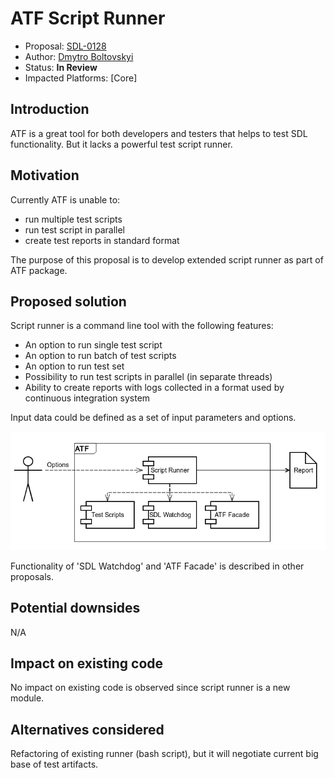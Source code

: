 # ATF Script Runner

* Proposal: [SDL-0128](0128-atf-script-runner.md)
* Author: [Dmytro Boltovskyi](https://github.com/dboltovskyi)
* Status: **In Review**
* Impacted Platforms: [Core]

## Introduction

ATF is a great tool for both developers and testers that helps to test SDL functionality.
But it lacks a powerful test script runner.

## Motivation

Currently ATF is unable to:

  - run multiple test scripts
  - run test script in parallel
  - create test reports in standard format

The purpose of this proposal is to develop extended script runner as part of ATF package.

## Proposed solution

Script runner is a command line tool with the following features:

  - An option to run single test script
  - An option to run batch of test scripts
  - An option to run test set
  - Possibility to run test scripts in parallel (in separate threads)
  - Ability to create reports with logs collected in a format used by continuous integration system

Input data could be defined as a set of input parameters and options.

![Component relations](../assets/proposals/NNNN-atf-script-runner/atf_script_runner_diagram.png)

Functionality of 'SDL Watchdog' and 'ATF Facade' is described in other proposals.

## Potential downsides

N/A

## Impact on existing code

No impact on existing code is observed since script runner is a new module.

## Alternatives considered

Refactoring of existing runner (bash script), but it will negotiate current big base of test artifacts.
